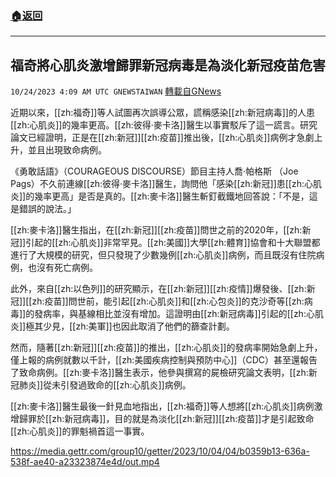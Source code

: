 ###  [:house:返回](README.md)
---


## 福奇將心肌炎激增歸罪新冠病毒是為淡化新冠疫苗危害
`10/24/2023 4:09 AM UTC GNEWSTAIWAN` [轉載自GNews](https://gnews.org/articles/1872686)



近期以來，[[zh:福奇]]等人試圖再次誤導公眾，謊稱感染[[zh:新冠病毒]]的人患[[zh:心肌炎]]的幾率更高。[[zh:彼得·麥卡洛]]醫生以事實駁斥了這一謊言。研究論文已經證明，正是在[[zh:新冠]][[zh:疫苗]]推出後，[[zh:心肌炎]]病例才急劇上升，並且出現致命病例。  

《勇敢話語》（COURAGEOUS DISCOURSE）節目主持人喬·帕格斯 （Joe Pags）不久前連線[[zh:彼得·麥卡洛]]醫生，詢問他「感染[[zh:新冠]]患[[zh:心肌炎]]的幾率更高」是否是真的。[[zh:麥卡洛]]醫生斬釘截鐵地回答說：「不是，這是錯誤的說法。」

  

[[zh:麥卡洛]]醫生指出，在[[zh:新冠]][[zh:疫苗]]問世之前的2020年，[[zh:新冠]]引起的[[zh:心肌炎]]非常罕見。[[zh:美國]]大學[[zh:體育]]協會和十大聯盟都進行了大規模的研究，但只發現了少數幾例[[zh:心肌炎]]病例，而且既沒有住院病例，也沒有死亡病例。

  

此外，來自[[zh:以色列]]的研究顯示，在[[zh:新冠]][[zh:疫情]]爆發後、[[zh:新冠]][[zh:疫苗]]問世前，能引起[[zh:心肌炎]]和[[zh:心包炎]]的克沙奇等[[zh:病毒]]的發病率，與基線相比並沒有增加。這證明由[[zh:新冠病毒]]引起的[[zh:心肌炎]]極其少見，[[zh:美軍]]也因此取消了他們的篩查計劃。

  

然而，隨著[[zh:新冠]][[zh:疫苗]]的推出，[[zh:心肌炎]]的發病率開始急劇上升，僅上報的病例就數以千計，[[zh:美國疾病控制與預防中心]]（CDC）甚至還報告了致命病例。[[zh:麥卡洛]]醫生表示，他參與撰寫的屍檢研究論文表明，[[zh:新冠肺炎]]從未引發過致命的[[zh:心肌炎]]病例。

  

[[zh:麥卡洛]]醫生最後一針見血地指出，[[zh:福奇]]等人想將[[zh:心肌炎]]病例激增歸罪於[[zh:新冠病毒]]，目的就是為淡化[[zh:新冠]][[zh:疫苗]]才是引起致命[[zh:心肌炎]]的罪魁禍首這一事實。


https://media.gettr.com/group10/getter/2023/10/04/04/b0359b13-636a-538f-ae40-a23323874e4d/out.mp4


